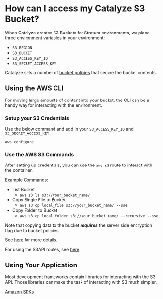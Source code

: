 # How can I access my Catalyze S3 Bucket?

When Catalyze creates S3 Buckets for Stratum environments, we place three environment variables in your environment:

- `S3_REGION`
- `S3_BUCKET`
- `S3_ACCESS_KEY_ID`
- `S3_SECRET_ACCESS_KEY`

Catalyze sets a number of [bucket policies](/s3-bucket-policies.md/) that secure the bucket contents.

## Using the AWS CLI

For moving large amounts of content into your bucket, the CLI can be a handy way for interacting with the environment.

### Setup your S3 Credentials

Use the below command and add in your `S3_ACCESS_KEY_ID` and `S3_SECRET_ACCESS_KEY`

`aws configure`

### Use the AWS S3 Commands

After setting up credentials, you can use the `aws s3` route to interact with the container.

Example Commands:

- List Bucket
  - `aws s3 ls s3://your_bucket_name/`
- Copy Single File to Bucket
  - `aws s3 cp local_file s3://your_bucket_name/ --sse`
- Copy Folder to Bucket
  - `aws s3 cp local_folder s3://your_bucket_name/ --recursive --sse`

Note that copying data to the bucket ***requires*** the server side encryption flag due to bucket policies.

See [here](http://docs.aws.amazon.com/cli/latest/reference/s3/index.html) for more details.

For using the S3API routes, see [here](http://docs.aws.amazon.com/cli/latest/reference/s3api/index.html).

## Using Your Application

Most development frameworks contain libraries for interacting with the S3 API. Those libraries can make the task of interacting with S3 much simpler.

[Amazon SDKs](https://aws.amazon.com/tools/)
